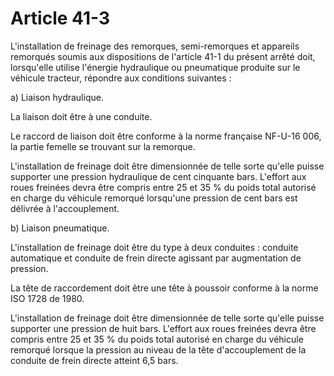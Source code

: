 # Article 41-3

L'installation de freinage des remorques, semi-remorques et appareils remorqués soumis aux dispositions de l'article 41-1 du présent arrêté doit, lorsqu'elle utilise l'énergie hydraulique ou pneumatique produite sur le véhicule tracteur, répondre aux conditions suivantes :

a) Liaison hydraulique.

La liaison doit être à une conduite.

Le raccord de liaison doit être conforme à la norme française NF-U-16 006, la partie femelle se trouvant sur la remorque.

L'installation de freinage doit être dimensionnée de telle sorte qu'elle puisse supporter une pression hydraulique de cent cinquante bars. L'effort aux roues freinées devra être compris entre 25 et 35 % du poids total autorisé en charge du véhicule remorqué lorsqu'une pression de cent bars est délivrée à l'accouplement.

b) Liaison pneumatique.

L'installation de freinage doit être du type à deux conduites : conduite automatique et conduite de frein directe agissant par augmentation de pression.

La tête de raccordement doit être une tête à poussoir conforme à la norme ISO 1728 de 1980.

L'installation de freinage doit être dimensionnée de telle sorte qu'elle puisse supporter une pression de huit bars. L'effort aux roues freinées devra être compris entre 25 et 35 % du poids total autorisé en charge du véhicule remorqué lorsque la pression au niveau de la tête d'accouplement de la conduite de frein directe atteint 6,5 bars.
